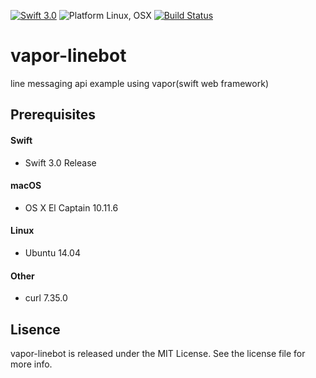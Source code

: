 [![Swift 3.0](https://img.shields.io/badge/Swift-3.0-orange.svg)](https://swift.org)
![Platform Linux, OSX](https://img.shields.io/badge/Platforms-Linux%2C%20OSX-lightgray.svg)
[![Build Status](https://travis-ci.org/rb-de0/vapor-linebot.svg?branch=master)](https://travis-ci.org/rb-de0/vapor-linebot)

# vapor-linebot

line messaging api example using vapor(swift web framework)

## Prerequisites

#### Swift

- Swift 3.0 Release

#### macOS

- OS X El Captain 10.11.6

#### Linux

- Ubuntu 14.04

#### Other

- curl 7.35.0

## Lisence

vapor-linebot is released under the MIT License. See the license file for more info.

